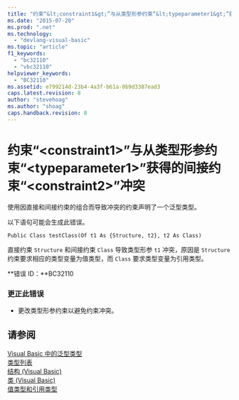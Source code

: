 ```yaml
---
title: "约束“&lt;constraint1&gt;”与从类型形参约束“&lt;typeparameter1&gt;”获得的间接约束“&lt;constraint2&gt;”冲突 | Microsoft Docs"
ms.date: "2015-07-20"
ms.prod: ".net"
ms.technology: 
  - "devlang-visual-basic"
ms.topic: "article"
f1_keywords: 
  - "bc32110"
  - "vbc32110"
helpviewer_keywords: 
  - "BC32110"
ms.assetid: e799214d-23b4-4a3f-b61a-0b9d3387ead3
caps.latest.revision: 8
author: "stevehoag"
ms.author: "shoag"
caps.handback.revision: 8
---
```

# 约束“&lt;constraint1&gt;”与从类型形参约束“&lt;typeparameter1&gt;”获得的间接约束“&lt;constraint2&gt;”冲突
使用因直接和间接约束的组合而导致冲突的约束声明了一个泛型类型。  
  
 以下语句可能会生成此错误。  
  
 `Public Class testClass(Of t1 As {Structure, t2}, t2 As Class)`  
  
 直接约束 `Structure` 和间接约束 `Class` 导致类型形参 `t1` 冲突，原因是 `Structure` 约束要求相应的类型变量为值类型，而 `Class` 要求类型变量为引用类型。  
  
 **错误 ID：**BC32110  
  
### 更正此错误  
  
-   更改类型形参约束以避免约束冲突。  
  
## 请参阅  
 [Visual Basic 中的泛型类型](../../visual-basic/programming-guide/language-features/data-types/generic-types.md)   
 [类型列表](../../visual-basic/language-reference/statements/type-list.md)   
 [结构 \(Visual Basic\)](http://msdn.microsoft.com/zh-cn/263ce115-ac36-4c05-8cb7-0e0eead5c6d0)   
 [类 \(Visual Basic\)](http://msdn.microsoft.com/zh-cn/0777c6e6-46bc-451b-ad70-57b49d4ef4f7)   
 [值类型和引用类型](../../visual-basic/programming-guide/language-features/data-types/value-types-and-reference-types.md)